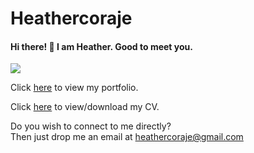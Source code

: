 # Heathercoraje

#### Hi there! :raising_hand: I am Heather. Good to meet you.

<img src="assets/cv_heathercoraje.png" display="inline">  

Click [here](http://heathercoraje.surge.sh) to view my portfolio.

Click [here](https://www.docdroid.net/k4BRQQ2/cv-heathercoraje.pdf) to view/download my CV.

Do you wish to connect to me directly?  
Then just drop me an email at heathercoraje@gmail.com
